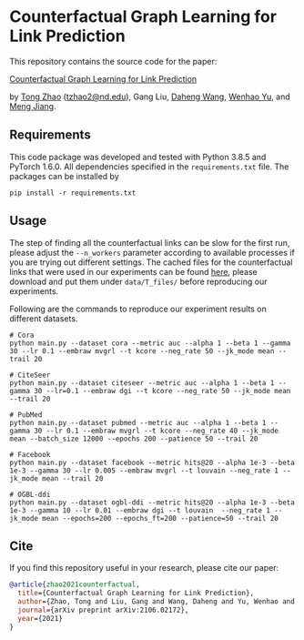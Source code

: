 Counterfactual Graph Learning for Link Prediction
====
This repository contains the source code for the paper:

[Counterfactual Graph Learning for Link Prediction](https://arxiv.org/pdf/2106.02172.pdf)

by [Tong Zhao](https://tzhao.io/) (tzhao2@nd.edu), Gang Liu, [Daheng Wang](https://dahengwang0705.github.io/), [Wenhao Yu](https://wyu97.github.io/), and [Meng Jiang](http://www.meng-jiang.com/).

## Requirements

This code package was developed and tested with Python 3.8.5 and PyTorch 1.6.0. All dependencies specified in the ```requirements.txt``` file. The packages can be installed by
```
pip install -r requirements.txt
```

## Usage
The step of finding all the counterfactual links can be slow for the first run, please adjust the ```--n_workers``` parameter according to available processes if you are trying out different settings. The cached files for the counterfactual links that were used in our experiments can be found [here](https://www.dropbox.com/sh/zumzy19mdm57yw8/AAC6m8-PQDT-ygbEvByDlOcna?dl=0), please download and put them under ```data/T_files/``` before reproducing our experiments.

Following are the commands to reproduce our experiment results on different datasets.
```
# Cora
python main.py --dataset cora --metric auc --alpha 1 --beta 1 --gamma 30 --lr 0.1 --embraw mvgrl --t kcore --neg_rate 50 --jk_mode mean --trail 20

# CiteSeer
python main.py --dataset citeseer --metric auc --alpha 1 --beta 1 --gamma 30 --lr=0.1 --embraw dgi --t kcore --neg_rate 50 --jk_mode mean --trail 20

# PubMed
python main.py --dataset pubmed --metric auc --alpha 1 --beta 1 --gamma 30 --lr 0.1 --embraw mvgrl --t kcore --neg_rate 40 --jk_mode mean --batch_size 12000 --epochs 200 --patience 50 --trail 20

# Facebook
python main.py --dataset facebook --metric hits@20 --alpha 1e-3 --beta 1e-3 --gamma 30 --lr 0.005 --embraw mvgrl --t louvain --neg_rate 1 --jk_mode mean --trail 20

# OGBL-ddi
python main.py --dataset ogbl-ddi --metric hits@20 --alpha 1e-3 --beta 1e-3 --gamma 10 --lr 0.01 --embraw dgi --t louvain  --neg_rate 1 --jk_mode mean --epochs=200 --epochs_ft=200 --patience=50 --trail 20
```

## Cite
If you find this repository useful in your research, please cite our paper:

```bibtex
@article{zhao2021counterfactual,
  title={Counterfactual Graph Learning for Link Prediction},
  author={Zhao, Tong and Liu, Gang and Wang, Daheng and Yu, Wenhao and Jiang, Meng},
  journal={arXiv preprint arXiv:2106.02172},
  year={2021}
}
```

